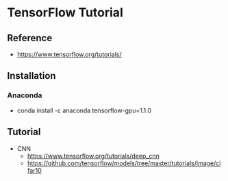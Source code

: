 # TensorFlow Tutorial

## Reference
* https://www.tensorflow.org/tutorials/

## Installation
### Anaconda
* conda install -c anaconda tensorflow-gpu=1.1.0

## Tutorial
* CNN
    * https://www.tensorflow.org/tutorials/deep_cnn
    * https://github.com/tensorflow/models/tree/master/tutorials/image/cifar10
